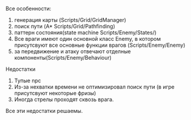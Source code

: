 Все особенности:
1. генерация карты (Scripts/Grid/GridManager)
2. поиск пути (A* Scripts/Grid/Pathfinding)
3. паттерн состояния(state machine Scripts/Enemy/States/)
4. Все враги имеют один основной класс Enemy, в котором присутсвуют все основные функции врагов (Scripts/Enemy/Enemy)
5. за передвижение и атаку отвечают отделные компоненты(Scripts/Enemy/Behaviour)

Недостатки
1. Тупые npc
2. Из-за нехватки времени не оптимизировал поиск пути (в игре присутсвуют некоторые фризы)
3. Иногда стрелы проходят сквозь врага.

Все эти недостатки решаемы.
